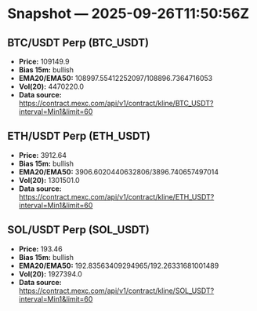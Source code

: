 # Snapshot — 2025-09-26T11:50:56Z

## BTC/USDT Perp (BTC_USDT)
- **Price:** 109149.9
- **Bias 15m:** bullish
- **EMA20/EMA50:** 108997.55412252097/108896.7364716053
- **Vol(20):** 4470220.0
- **Data source:** https://contract.mexc.com/api/v1/contract/kline/BTC_USDT?interval=Min1&limit=60

## ETH/USDT Perp (ETH_USDT)
- **Price:** 3912.64
- **Bias 15m:** bullish
- **EMA20/EMA50:** 3906.6020440632806/3896.740657497014
- **Vol(20):** 1301501.0
- **Data source:** https://contract.mexc.com/api/v1/contract/kline/ETH_USDT?interval=Min1&limit=60

## SOL/USDT Perp (SOL_USDT)
- **Price:** 193.46
- **Bias 15m:** bullish
- **EMA20/EMA50:** 192.83563409294965/192.26331681001489
- **Vol(20):** 1927394.0
- **Data source:** https://contract.mexc.com/api/v1/contract/kline/SOL_USDT?interval=Min1&limit=60

